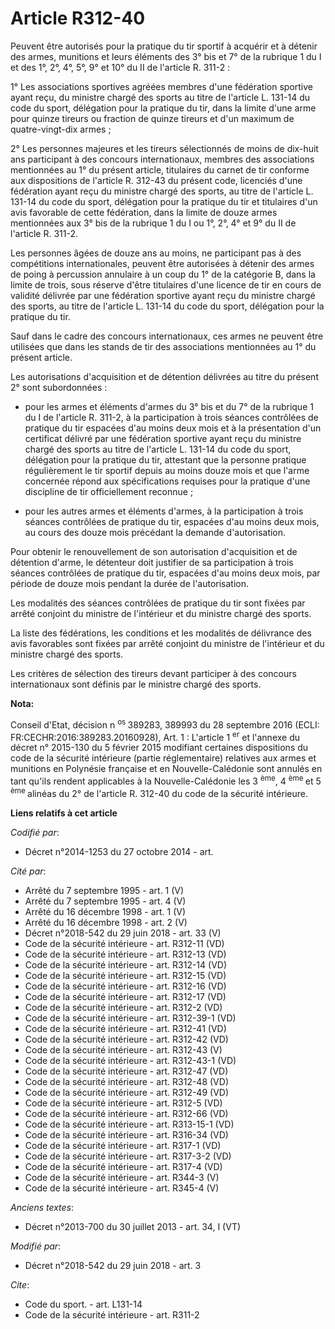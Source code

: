 # Article R312-40

Peuvent être autorisés pour la pratique du tir sportif à acquérir et à détenir des armes, munitions et leurs éléments des 3°
bis et 7° de la rubrique 1 du I et des 1°, 2°, 4°, 5°, 9° et 10° du II de l'article R. 311-2 : 

1° Les associations sportives agréées membres d'une fédération sportive ayant reçu, du ministre chargé des sports au titre de
l'article L. 131-14 du code du sport, délégation pour la pratique du tir, dans la limite d'une arme pour quinze tireurs ou
fraction de quinze tireurs et d'un maximum de quatre-vingt-dix armes ; 

2° Les personnes majeures et les tireurs sélectionnés de moins de dix-huit ans participant à des concours internationaux,
membres des associations mentionnées au 1° du présent article, titulaires du carnet de tir conforme aux dispositions de
l'article R. 312-43 du présent code, licenciés d'une fédération ayant reçu du ministre chargé des sports, au titre de
l'article L. 131-14 du code du sport, délégation pour la pratique du tir et titulaires d'un avis favorable de cette
fédération, dans la limite de douze armes mentionnées aux 3° bis de la rubrique 1 du I ou 1°, 2°, 4° et 9° du II de l'article
R. 311-2. 

Les personnes âgées de douze ans au moins, ne participant pas à des compétitions internationales, peuvent être autorisées à
détenir des armes de poing à percussion annulaire à un coup du 1° de la catégorie B, dans la limite de trois, sous réserve
d'être titulaires d'une licence de tir en cours de validité délivrée par une fédération sportive ayant reçu du ministre
chargé des sports, au titre de l'article L. 131-14 du code du sport, délégation pour la pratique du tir. 

Sauf dans le cadre des concours internationaux, ces armes ne peuvent être utilisées que dans les stands de tir des
associations mentionnées au 1° du présent article. 

Les autorisations d'acquisition et de détention délivrées au titre du présent 2° sont subordonnées :

- pour les armes et éléments d'armes du 3° bis et du 7° de la rubrique 1 du I de l'article R. 311-2, à la participation à
trois séances contrôlées de pratique du tir espacées d'au moins deux mois et à la présentation d'un certificat délivré par
une fédération sportive ayant reçu du ministre chargé des sports au titre de l'article L. 131-14 du code du sport, délégation
pour la pratique du tir, attestant que la personne pratique régulièrement le tir sportif depuis au moins douze mois et que
l'arme concernée répond aux spécifications requises pour la pratique d'une discipline de tir officiellement reconnue ;

- pour les autres armes et éléments d'armes, à la participation à trois séances contrôlées de pratique du tir, espacées d'au
moins deux mois, au cours des douze mois précédant la demande d'autorisation. 

Pour obtenir le renouvellement de son autorisation d'acquisition et de détention d'arme, le détenteur doit justifier de sa
participation à trois séances contrôlées de pratique du tir, espacées d'au moins deux mois, par période de douze mois pendant
la durée de l'autorisation. 

Les modalités des séances contrôlées de pratique du tir sont fixées par arrêté conjoint du ministre de l'intérieur et du
ministre chargé des sports. 

La liste des fédérations, les conditions et les modalités de délivrance des avis favorables sont fixées par arrêté conjoint
du ministre de l'intérieur et du ministre chargé des sports. 

Les critères de sélection des tireurs devant participer à des concours internationaux sont définis par le ministre chargé des
sports.

**Nota:**

Conseil d'Etat, décision n
  <sup>os </sup>389283, 389993 du 28 septembre 2016 (ECLI: FR:CECHR:2016:389283.20160928), Art. 1 : L'article 1
  <sup>er</sup> et l'annexe du décret n° 2015-130 du 5 février 2015 modifiant certaines dispositions du code de la sécurité
intérieure (partie réglementaire) relatives aux armes et munitions en Polynésie française et en Nouvelle-Calédonie sont
annulés en tant qu'ils rendent applicables à la Nouvelle-Calédonie les 3
  <sup>ème</sup>, 4
  <sup>ème </sup>et 5
  <sup>ème </sup>alinéas du 2° de l'article R. 312-40 du code de la sécurité intérieure.

**Liens relatifs à cet article**

_Codifié par_:

  - Décret n°2014-1253 du 27 octobre 2014 - art.

_Cité par_:

  - Arrêté du 7 septembre 1995 - art. 1 (V)
  - Arrêté du 7 septembre 1995 - art. 4 (V)
  - Arrêté du 16 décembre 1998 - art. 1 (V)
  - Arrêté du 16 décembre 1998 - art. 2 (V)
  - Décret n°2018-542 du 29 juin 2018 - art. 33 (V)
  - Code de la sécurité intérieure - art. R312-11 (VD)
  - Code de la sécurité intérieure - art. R312-13 (VD)
  - Code de la sécurité intérieure - art. R312-14 (VD)
  - Code de la sécurité intérieure - art. R312-15 (VD)
  - Code de la sécurité intérieure - art. R312-16 (VD)
  - Code de la sécurité intérieure - art. R312-17 (VD)
  - Code de la sécurité intérieure - art. R312-2 (VD)
  - Code de la sécurité intérieure - art. R312-39-1 (VD)
  - Code de la sécurité intérieure - art. R312-41 (VD)
  - Code de la sécurité intérieure - art. R312-42 (VD)
  - Code de la sécurité intérieure - art. R312-43 (V)
  - Code de la sécurité intérieure - art. R312-43-1 (VD)
  - Code de la sécurité intérieure - art. R312-47 (VD)
  - Code de la sécurité intérieure - art. R312-48 (VD)
  - Code de la sécurité intérieure - art. R312-49 (VD)
  - Code de la sécurité intérieure - art. R312-5 (VD)
  - Code de la sécurité intérieure - art. R312-66 (VD)
  - Code de la sécurité intérieure - art. R313-15-1 (VD)
  - Code de la sécurité intérieure - art. R316-34 (VD)
  - Code de la sécurité intérieure - art. R317-1 (VD)
  - Code de la sécurité intérieure - art. R317-3-2 (VD)
  - Code de la sécurité intérieure - art. R317-4 (VD)
  - Code de la sécurité intérieure - art. R344-3 (V)
  - Code de la sécurité intérieure - art. R345-4 (V)

_Anciens textes_:

  - Décret n°2013-700 du 30 juillet 2013 - art. 34, I (VT)

_Modifié par_:

  - Décret n°2018-542 du 29 juin 2018 - art. 3

_Cite_:

  - Code du sport. - art. L131-14
  - Code de la sécurité intérieure - art. R311-2
